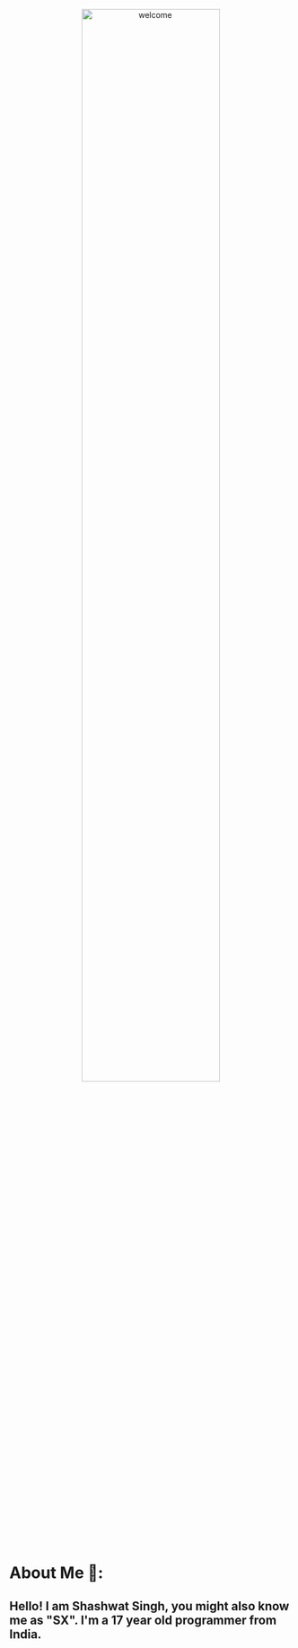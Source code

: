 <p align='center'>
<img align='center' alt='welcome' width='70%' src='https://cdn.discordapp.com/attachments/681786753547632790/867268836280500224/Retro.png'>
</p>


# About Me 🧑:
## Hello! I am Shashwat Singh, you might also know me as "SX". I'm a 17 year old programmer from India.

